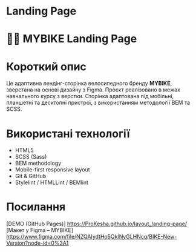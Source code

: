 # Landing Page

# 🚴‍♂️ MYBIKE Landing Page

# Короткий опис

Це адаптивна лендінг-сторінка велосипедного бренду **MYBIKE**, зверстана на основі дизайну з Figma. Проєкт реалізовано в межах навчального курсу з верстки. Сторінка адаптована під мобільні, планшетні та десктопні пристрої, з використанням методології BEM та SCSS.

 # Використані технології

- HTML5
- SCSS (Sass)
- BEM methodology
- Mobile-first responsive layout
- Git & GitHub
- Stylelint / HTMLLint / BEMlint

# Посилання

[DEMO (GitHub Pages)] https://ProKesha.github.io/layout_landing-page/
[Макет у Figma – MYBIKE] https://www.figma.com/file/NZQAIydtHo5QkINyGLHNcq/BIKE-New-Version?node-id=0%3A1




